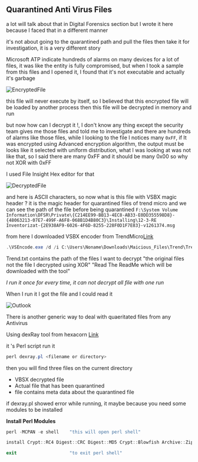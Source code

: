 ## Quarantined Anti Virus Files

a lot will talk about that in Digital Forensics section but I wrote it here because I faced that in a different manner

it's not about going to the quarantined path and pull the files then take it for investigation, it is a very different story

Microsoft ATP indicate hundreds of alarms on many devices for a lot of files, it was like the entity is fully compromised, but when I took a sample from this files and I opened it, I found that it's not executable and actually it's garbage 

![EncryptedFile](https://raw.githubusercontent.com/karemfaisal/SMUC---Simplified-Mitre-Use-Cases/master/Quarantined%20AV%20files/Misc/EncryptedFile.JPG)

this file will never execute by itself, so I believed that this encrypted file will be loaded by another process then this file will be decrypted in memory and run

but now how can I decrypt it !, I don't know any thing except the security team gives me those files and told me to investigate and there are hundreds of alarms like those files, while I looking to the file I notices many `0xFF`,  if It was encrypted using Advanced encryption algorithm, the output must be looks like it selected with uniform distribution, what I was looking at was not like that, so I said there are many 0xFF and it should be many 0x00 so why not XOR with 0xFF

I used File Insight Hex editor for that

![DecryptedFile](https://raw.githubusercontent.com/karemfaisal/SMUC---Simplified-Mitre-Use-Cases/master/Quarantined%20AV%20files/Misc/DecryptedFile.JPG)

and here is ASCII characters, so now what is this file with VSBX magic header ? it is the magic header for quarantined files of trend micro and we can see the path of the file before being quarantined 
`F:\System Volume Information\DFSR\Private\{C214EE99-BB13-4EC8-AB33-E0DD355598D8}-{48063213-07E7-499F-A6F8-068B1D4B80C3}\Installing\12-3-RE Inventorizat-{2E938AF9-6026-4F6D-8255-228F0D1F7E83}-v1261374.msg`

from here I downloaded VSBX encoder from TrendMicro[Link](https://docs.trendmicro.com/all/ent/iwsva/v5.5/en-us/iwsva_5.5_olh/decrypt_encrypted_quarantine_files.htm)

```powershell
.\VSEncode.exe /d /i C:\Users\Noname\Downloads\Maicious_Files\Trend\Trend.txt
```

Trend.txt contains the path of the files I want to decrypt "the original files not the file I decrypted using XOR" "Read The ReadMe which will be downloaded with the tool"

*I run it once for every time, it can not decrypt all file with one run*

When I run it I got the file and I could read it

![Outlook](https://raw.githubusercontent.com/karemfaisal/SMUC---Simplified-Mitre-Use-Cases/master/Quarantined%20AV%20files/Misc/Outlook.JPG)


There is another generic way to deal with quaeritated files from any Antivirus

Using dexRay tool from hexacorn [Link](http://www.hexacorn.com/blog/category/software-releases/dexray/)

it 's Perl script  run it 

```powershell
perl dexray.pl <filename or directory>
```

then you will find three files on the current directory

- VBSX decrypted file
- Actual file that has been quarantined
- file contains meta data about the quarantined file

 

if dexray.pl showed error while running, it maybe because you need some modules to be installed

**Install Perl Modules**

```powershell
perl -MCPAN -e shell    "this will open perl shell"
```

```powershell
install Crypt::RC4 Digest::CRC Digest::MD5 Crypt::Blowfish Archive::Zip MIME::Base64 Compress::Raw::Zlib OLE::Storage_Lite
```

```powershell
exit 					"to exit perl shell" 
```









